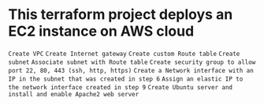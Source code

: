 # This terraform project deploys an EC2 instance on AWS cloud

`Create VPC`
`Create Internet gateway`
`Create custom Route table`
`Create subnet`
`Associate subnet with Route table`
`Create security group to allow port 22, 80, 443 (ssh, http, https)`
`Create a Network interface with an IP in the subnet that was created in step 6`
`Assign an elastic IP to the network interface created in step 9`
`Create Ubuntu server and install and enable Apache2 web server`